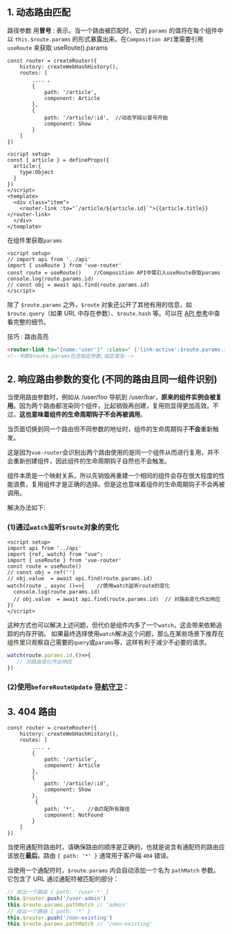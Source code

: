 ## 1. 动态路由匹配
路径参数 用**冒号** : 表示。当一个路由被匹配时，它的 `params` 的值将在每个组件中以 `this.$route.params` 的形式暴露出来。在`Composition API`里需要引用 `useRoute` 来获取 useRoute().params
```js{10}
const router = createRouter({
    history: createWebHashHistory(),
    routes: [
        .... ， 
        {
            path: '/article',
            component: Article
        },
        {
            path: '/article/:id',  //动态字段以冒号开始
            component: Show
        }
    ]
})
```
```vue{10}
<script setup>
const { article } = defineProps({
  article:{
    type:Object
  }
})
</script>
<template>
  <div class="item">
    <router-link :to="`/article/${article.id}`">{{article.title}}</router-link> 
  </div>
</template>
```
在组件里获取`params`
```vue
<script setup>
// import api from '../api'
import { useRoute } from 'vue-router'
const route = useRoute()    //Composition API中需引入useRoute获取params
console.log(route.params.id)
// const obj = await api.find(route.params.id)
</script>
```
除了 `$route.params` 之外，`$route` 对象还公开了其他有用的信息，如 `$route.query`（如果 URL 中存在参数）、`$route.hash` 等。可以在 [API 参考](https://router.vuejs.org/zh/api/#routelocationnormalized)中查看完整的细节。

技巧 : 路由高亮
```html
<router-link to="{name:'user'}" :class=" {'link-active':$route.params.includes('user') }">用户</router-link>
<!--判断$route.params包含指定参数,指定类名-->
```

## 2. 响应路由参数的变化 (不同的路由且同一组件识别)
当使用路由参数时，例如从 /user/foo 导航到 /user/bar，**原来的组件实例会被复用**。因为两个路由都渲染同个组件，比起销毁再创建，复用则显得更加高效。不过，**这也意味着组件的生命周期钩子不会再被调用**。

当页面切换到同一个路由但不同参数的地址时，组件的生命周期钩子**不会**重新触发。

这是因为`vue-router`会识别出两个路由使用的是同一个组件从而进行复用，并不会重新创建组件，因此组件的生命周期钩子自然也不会触发。

组件本质是一个映射关系，所以先销毁再重建一个相同的组件会存在很大程度的性能浪费，复用组件才是正确的选择。但是这也意味着组件的生命周期钩子不会再被调用。

解决办法如下:
### (1)通过`watch`监听`$route`对象的变化
```vue{4,5,8}
<script setup>
import api from '../api'
import {ref, watch} from "vue";
import { useRoute } from 'vue-router'
const route = useRoute()
// const obj = ref('')
// obj.value  = await api.find(route.params.id)
watch(route , async ()=>{    //使用watch监听route的变化
  console.log(route.params.id)
  // obj.value  = await api.find(route.params.id)  // 对路由变化作出响应
})
</script>
```
这种方式也可以解决上述问题，但代价是组件内多了一个`watch`，这会带来依赖追踪的内存开销。
如果最终选择使用`watch`解决这个问题，那么在某些场景下推荐在组件里只观察自己需要的`query`或`params`等，这样有利于减少不必要的请求。
```js
watch(route.params.id,()=>{
   // 对路由变化作出响应
})
```
### (2)使用`beforeRouteUpdate` [导航守卫](https://router.vuejs.org/zh/guide/advanced/navigation-guards.html)：

## 3. 404 路由
```js{14}
const router = createRouter({
    history: createWebHashHistory(),
    routes: [
        .... ， 
        {
            path: '/article',
            component: Article
        },
        {
            path: '/article/:id',  
            component: Show
        },
         {
            path: '*',    //会匹配所有路径
            component: NotFound
        }
    ]
})
```
当使用通配符路由时，请确保路由的顺序是正确的，也就是说含有通配符的路由应该放在**最后**。路由 `{ path: '*' }` 通常用于客户端 `404` 错误。

当使用一个通配符时，`$route.params` 内会自动添加一个名为 `pathMatch` 参数。它包含了 URL 通过通配符被匹配的部分：
```js
// 给出一个路由 { path: '/user-*' }
this.$router.push('/user-admin')
this.$route.params.pathMatch // 'admin'
// 给出一个路由 { path: '*' }
this.$router.push('/non-existing')
this.$route.params.pathMatch // '/non-existing'
```